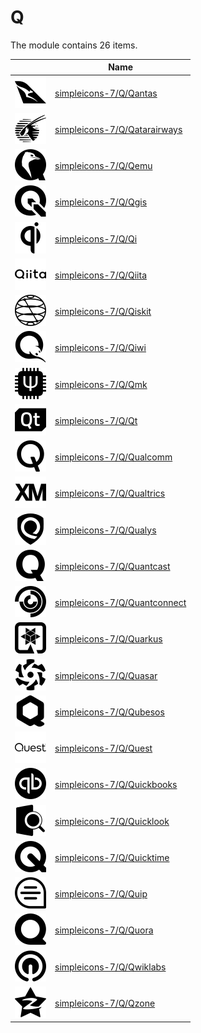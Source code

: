 # Q

The module contains 26 items.



| |Name|
|:---:|---|
| ![illustration of simpleicons-7/Q/Qantas](../../simpleicons-7/Q/Qantas.png) | [simpleicons-7/Q/Qantas](../../simpleicons-7/Q/Qantas.md) |
| ![illustration of simpleicons-7/Q/Qatarairways](../../simpleicons-7/Q/Qatarairways.png) | [simpleicons-7/Q/Qatarairways](../../simpleicons-7/Q/Qatarairways.md) |
| ![illustration of simpleicons-7/Q/Qemu](../../simpleicons-7/Q/Qemu.png) | [simpleicons-7/Q/Qemu](../../simpleicons-7/Q/Qemu.md) |
| ![illustration of simpleicons-7/Q/Qgis](../../simpleicons-7/Q/Qgis.png) | [simpleicons-7/Q/Qgis](../../simpleicons-7/Q/Qgis.md) |
| ![illustration of simpleicons-7/Q/Qi](../../simpleicons-7/Q/Qi.png) | [simpleicons-7/Q/Qi](../../simpleicons-7/Q/Qi.md) |
| ![illustration of simpleicons-7/Q/Qiita](../../simpleicons-7/Q/Qiita.png) | [simpleicons-7/Q/Qiita](../../simpleicons-7/Q/Qiita.md) |
| ![illustration of simpleicons-7/Q/Qiskit](../../simpleicons-7/Q/Qiskit.png) | [simpleicons-7/Q/Qiskit](../../simpleicons-7/Q/Qiskit.md) |
| ![illustration of simpleicons-7/Q/Qiwi](../../simpleicons-7/Q/Qiwi.png) | [simpleicons-7/Q/Qiwi](../../simpleicons-7/Q/Qiwi.md) |
| ![illustration of simpleicons-7/Q/Qmk](../../simpleicons-7/Q/Qmk.png) | [simpleicons-7/Q/Qmk](../../simpleicons-7/Q/Qmk.md) |
| ![illustration of simpleicons-7/Q/Qt](../../simpleicons-7/Q/Qt.png) | [simpleicons-7/Q/Qt](../../simpleicons-7/Q/Qt.md) |
| ![illustration of simpleicons-7/Q/Qualcomm](../../simpleicons-7/Q/Qualcomm.png) | [simpleicons-7/Q/Qualcomm](../../simpleicons-7/Q/Qualcomm.md) |
| ![illustration of simpleicons-7/Q/Qualtrics](../../simpleicons-7/Q/Qualtrics.png) | [simpleicons-7/Q/Qualtrics](../../simpleicons-7/Q/Qualtrics.md) |
| ![illustration of simpleicons-7/Q/Qualys](../../simpleicons-7/Q/Qualys.png) | [simpleicons-7/Q/Qualys](../../simpleicons-7/Q/Qualys.md) |
| ![illustration of simpleicons-7/Q/Quantcast](../../simpleicons-7/Q/Quantcast.png) | [simpleicons-7/Q/Quantcast](../../simpleicons-7/Q/Quantcast.md) |
| ![illustration of simpleicons-7/Q/Quantconnect](../../simpleicons-7/Q/Quantconnect.png) | [simpleicons-7/Q/Quantconnect](../../simpleicons-7/Q/Quantconnect.md) |
| ![illustration of simpleicons-7/Q/Quarkus](../../simpleicons-7/Q/Quarkus.png) | [simpleicons-7/Q/Quarkus](../../simpleicons-7/Q/Quarkus.md) |
| ![illustration of simpleicons-7/Q/Quasar](../../simpleicons-7/Q/Quasar.png) | [simpleicons-7/Q/Quasar](../../simpleicons-7/Q/Quasar.md) |
| ![illustration of simpleicons-7/Q/Qubesos](../../simpleicons-7/Q/Qubesos.png) | [simpleicons-7/Q/Qubesos](../../simpleicons-7/Q/Qubesos.md) |
| ![illustration of simpleicons-7/Q/Quest](../../simpleicons-7/Q/Quest.png) | [simpleicons-7/Q/Quest](../../simpleicons-7/Q/Quest.md) |
| ![illustration of simpleicons-7/Q/Quickbooks](../../simpleicons-7/Q/Quickbooks.png) | [simpleicons-7/Q/Quickbooks](../../simpleicons-7/Q/Quickbooks.md) |
| ![illustration of simpleicons-7/Q/Quicklook](../../simpleicons-7/Q/Quicklook.png) | [simpleicons-7/Q/Quicklook](../../simpleicons-7/Q/Quicklook.md) |
| ![illustration of simpleicons-7/Q/Quicktime](../../simpleicons-7/Q/Quicktime.png) | [simpleicons-7/Q/Quicktime](../../simpleicons-7/Q/Quicktime.md) |
| ![illustration of simpleicons-7/Q/Quip](../../simpleicons-7/Q/Quip.png) | [simpleicons-7/Q/Quip](../../simpleicons-7/Q/Quip.md) |
| ![illustration of simpleicons-7/Q/Quora](../../simpleicons-7/Q/Quora.png) | [simpleicons-7/Q/Quora](../../simpleicons-7/Q/Quora.md) |
| ![illustration of simpleicons-7/Q/Qwiklabs](../../simpleicons-7/Q/Qwiklabs.png) | [simpleicons-7/Q/Qwiklabs](../../simpleicons-7/Q/Qwiklabs.md) |
| ![illustration of simpleicons-7/Q/Qzone](../../simpleicons-7/Q/Qzone.png) | [simpleicons-7/Q/Qzone](../../simpleicons-7/Q/Qzone.md) |



